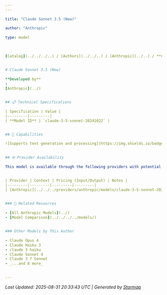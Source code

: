 ```yaml
---
---
  
title: "Claude Sonnet 3.5 (New)"
  
author: "Anthropic"
  
type: model
  
  
  
[Catalog](../../../..) / [Authors](../../..) / [Anthropic](../..) / **Claude Sonnet 3.5 (New)**
  
  
# Claude Sonnet 3.5 (New)
  
**Developed by**
: 
[Anthropic](../)
  
  
## 📋 Technical Specifications
  
| Specification | Value |
|---------|---------|
| **Model ID** | `claude-3-5-sonnet-20241022` |

  
## 🎯 Capabilities
  
![Supports text generation and processing](https://img.shields.io/badge/text-✓-blue) ![Can analyze and understand images](https://img.shields.io/badge/vision-✓-purple) ![Supported input modalities](https://img.shields.io/badge/input-text,image-teal) ![Supported output modalities](https://img.shields.io/badge/output-text-cyan) ![Accepts tool definitions in requests](https://img.shields.io/badge/tools-✓-yellow) ![Supports tool choice strategies (auto/none/required)](https://img.shields.io/badge/tool__choice-✓-yellow) ![Temperature sampling control](https://img.shields.io/badge/temperature-core-red) ![Nucleus sampling (top-p)](https://img.shields.io/badge/top__p-core-red) ![Top-k sampling](https://img.shields.io/badge/top__k-advanced-orange) ![Maximum token limit](https://img.shields.io/badge/max__tokens-core-blue) ![Stop sequences](https://img.shields.io/badge/stop-core-blue) ![Alternative response formats](https://img.shields.io/badge/format__response-✓-cyan) ![JSON schema validation](https://img.shields.io/badge/structured__outputs-✓-cyan) ![Response streaming](https://img.shields.io/badge/streaming-✓-cyan)
  
  
## 🌐 Provider Availability
  
This model is available through the following providers with potential variations:
  
  
| Provider | Context | Pricing (Input/Output) | Notes |
|---------|---------|---------|---------|
| [Anthropic](../../../providers/anthropic/models/claude-3-5-sonnet-20241022.md) | — | — |  |

  
### 🔗 Related Resources
  
- [All Anthropic Models](../)
- [Model Comparison](../../../../models/)
  
  
### Other Models by This Author
  
- Claude Opus 4
- Claude Haiku 3
- claude 3 haiku
- Claude Sonnet 4
- Claude 3 7 Sonnet
- _...and 8 more_
  
  
---
```

*Last Updated: 2025-08-31 20:33:43 UTC | Generated by [Starmap](https://github.com/agentstation/starmap)*